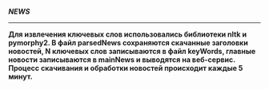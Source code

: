  ***NEWS***
 ***
 **Для извлечения ключевых слов использовались библиотеки nltk и pymorphy2. В файл parsedNews сохраняются скачанные заголовки новостей, N ключевых слов записываются в файл keyWords, главные новости записываются в mainNews и выводятся на веб-сервис. Процесс скачивания и обработки новостей происходит каждые 5 минут.**
